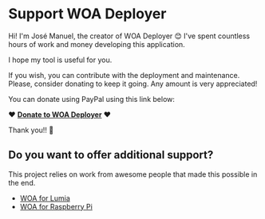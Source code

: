 ﻿# Support WOA Deployer

Hi! I'm José Manuel, the creator of WOA Deployer 😊 I've spent countless hours of work and money developing this application.

I hope my tool is useful for you. 

If you wish, you can contribute with the deployment and maintenance.
Please, consider donating to keep it going. Any amount is very appreciated!

You can donate using PayPal using this link below:

❤ [**Donate to WOA Deployer**](http://paypal.me/superjmn) ❤

Thank you!! 🤩

## Do you want to offer additional support?
This project relies on work from awesome people that made this possible in the end.

- [WOA for Lumia](DonationsLumia.md)
- [WOA for Raspberry Pi](DonationsRpi.md)

